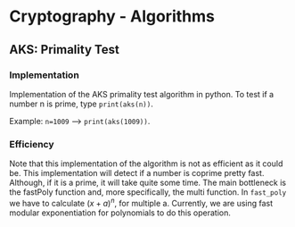 # Cryptography - Algorithms

## AKS: Primality Test

### Implementation
Implementation of the AKS primality test algorithm in python. To test if a number n is prime, type `print(aks(n))`.

Example: `n=1009` ⟶ `print(aks(1009))`.

### Efficiency
Note that this implementation of the algorithm is not as efficient as it could be. This implementation will detect if a number is coprime pretty fast. Although, if it is a prime, it will take quite some time. The main bottleneck is the fastPoly function and, more specifically, the multi function. In  `fast_poly` we have to calculate $(x+a)^{n}$, for multiple a. Currently, we are using fast modular exponentiation for polynomials to do this operation.
